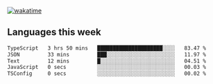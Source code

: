 [![wakatime](https://wakatime.com/badge/user/2d08dcba-b829-42d8-897d-6a005f58591f.svg)](https://wakatime.com/@2d08dcba-b829-42d8-897d-6a005f58591f)

## Languages this week

<!--START_SECTION:waka-->

```txt
TypeScript   3 hrs 50 mins   █████████████████████░░░░   83.47 %
JSON         33 mins         ███░░░░░░░░░░░░░░░░░░░░░░   11.97 %
Text         12 mins         █░░░░░░░░░░░░░░░░░░░░░░░░   04.51 %
JavaScript   0 secs          ░░░░░░░░░░░░░░░░░░░░░░░░░   00.03 %
TSConfig     0 secs          ░░░░░░░░░░░░░░░░░░░░░░░░░   00.02 %
```

<!--END_SECTION:waka-->
